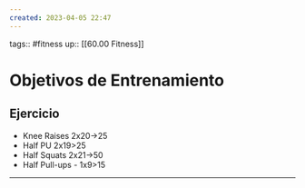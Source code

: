```yaml
---
created: 2023-04-05 22:47
---
```

tags:: #fitness
up:: [[60.00 Fitness]]
# Objetivos de Entrenamiento

## Ejercicio
- Knee Raises 2x20->25
- Half PU 2x19>25
- Half Squats 2x21->50
- Half Pull-ups - 1x9>15

___
